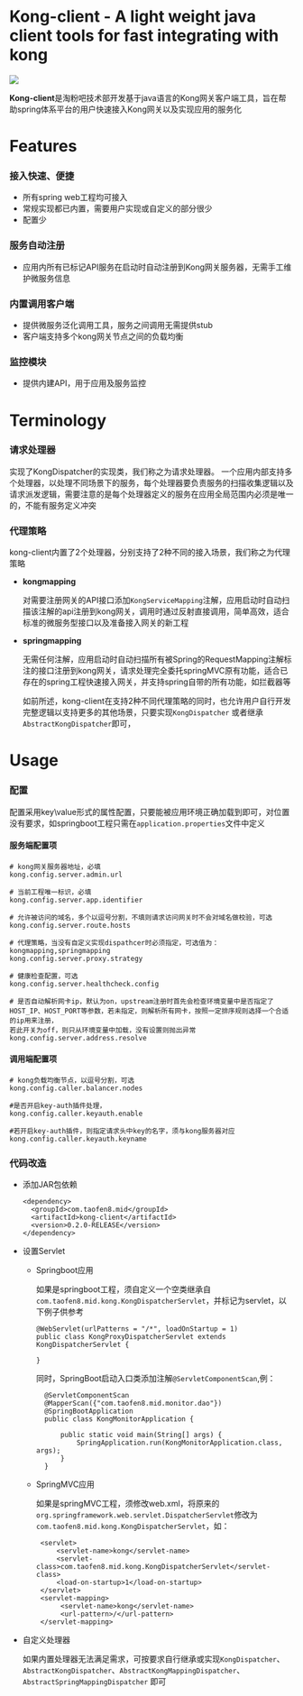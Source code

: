 # Kong-client - A light weight java client tools for fast integrating with kong 

![](https://img.shields.io/badge/license-Apache%202.0-blue)


**Kong-client**是淘粉吧技术部开发基于java语言的Kong网关客户端工具，旨在帮助spring体系平台的用户快速接入Kong网关以及实现应用的服务化

# Features
### 接入快速、便捷
- 所有spring web工程均可接入
- 常规实现都已内置，需要用户实现或自定义的部分很少
- 配置少

### 服务自动注册
- 应用内所有已标记API服务在启动时自动注册到Kong网关服务器，无需手工维护微服务信息

### 内置调用客户端
- 提供微服务泛化调用工具，服务之间调用无需提供stub
- 客户端支持多个kong网关节点之间的负载均衡

### 监控模块
- 提供内建API，用于应用及服务监控

# Terminology
### 请求处理器
实现了KongDispatcher的实现类，我们称之为请求处理器。
一个应用内部支持多个处理器，以处理不同场景下的服务，每个处理器要负责服务的扫描收集逻辑以及请求派发逻辑，需要注意的是每个处理器定义的服务在应用全局范围内必须是唯一的，不能有服务定义冲突


### 代理策略
kong-client内置了2个处理器，分别支持了2种不同的接入场景，我们称之为代理策略
- **kongmapping**

  对需要注册网关的API接口添加`KongServiceMapping`注解，应用启动时自动扫描该注解的api注册到kong网关，调用时通过反射直接调用，简单高效，适合标准的微服务型接口以及准备接入网关的新工程
- **springmapping**
  
  无需任何注解，应用启动时自动扫描所有被Spring的RequestMapping注解标注的接口注册到kong网关，请求处理完全委托springMVC原有功能，适合已存在的spring工程快速接入网关，并支持spring自带的所有功能，如拦截器等

   如前所述，kong-client在支持2种不同代理策略的同时，也允许用户自行开发完整逻辑以支持更多的其他场景，只要实现`KongDispatcher` 或者继承`AbstractKongDispatcher`即可，





# Usage
### 配置

配置采用key\value形式的属性配置，只要能被应用环境正确加载到即可，对位置没有要求，如springboot工程只需在`application.properties`文件中定义

#### 服务端配置项
```
# kong网关服务器地址，必填
kong.config.server.admin.url

# 当前工程唯一标识，必填     
kong.config.server.app.identifier

# 允许被访问的域名，多个以逗号分割，不填则请求访问网关时不会对域名做校验，可选            
kong.config.server.route.hosts

# 代理策略，当没有自定义实现dispathcer时必须指定，可选值为：kongmapping,springmapping             
kong.config.server.proxy.strategy

# 健康检查配置，可选                           
kong.config.server.healthcheck.config

# 是否自动解析网卡ip，默认为on，upstream注册时首先会检查环境变量中是否指定了HOST_IP、HOST_PORT等参数，若未指定，则解析所有网卡，按照一定排序规则选择一个合适的ip用来注册，
若此开关为off，则只从环境变量中加载，没有设置则抛出异常
kong.config.server.address.resolve
```


#### 调用端配置项
```
# kong负载均衡节点，以逗号分割，可选
kong.config.caller.balancer.nodes

#是否开启key-auth插件处理，
kong.config.caller.keyauth.enable

#若开启key-auth插件，则指定请求头中key的名字，须与kong服务器对应
kong.config.caller.keyauth.keyname

```

### 代码改造
* 添加JAR包依赖
    ```
    <dependency>
      <groupId>com.taofen8.mid</groupId>
      <artifactId>kong-client</artifactId>
      <version>0.2.0-RELEASE</version>
    </dependency>
    ```
  
* 设置Servlet
 
    -  Springboot应用
 
       如果是springboot工程，须自定义一个空类继承自`com.taofen8.mid.kong.KongDispatcherServlet`，并标记为servlet，以下例子供参考
        ```$xslt
        @WebServlet(urlPatterns = "/*", loadOnStartup = 1)
        public class KongProxyDispatcherServlet extends KongDispatcherServlet {
        
        }
        ```
        同时，SpringBoot启动入口类添加注解`@ServletComponentScan`,例：
        ```
          @ServletComponentScan
          @MapperScan({"com.taofen8.mid.monitor.dao"})
          @SpringBootApplication
          public class KongMonitorApplication {

              public static void main(String[] args) {
                  SpringApplication.run(KongMonitorApplication.class, args);
              }
          }
        ```

    - SpringMVC应用
      
      如果是springMVC工程，须修改web.xml，将原来的`org.springframework.web.servlet.DispatcherServlet`修改为`com.taofen8.mid.kong.KongDispatcherServlet`，如：
      ```$xslt
       <servlet>
           <servlet-name>kong</servlet-name>
           <servlet-class>com.taofen8.mid.kong.KongDispatcherServlet</servlet-class>
           <load-on-startup>1</load-on-startup>
       </servlet>
       <servlet-mapping>
            <servlet-name>kong</servlet-name>
            <url-pattern>/</url-pattern>
       </servlet-mapping>
       ```
        
* 自定义处理器

   如果内置处理器无法满足需求，可按要求自行继承或实现`KongDispatcher`、`AbstractKongDispatcher`、`AbstractKongMappingDispatcher`、`AbstractSpringMappingDispatcher` 即可
  








